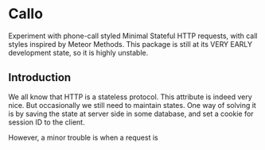 # Callo
Experiment with phone-call styled Minimal Stateful HTTP requests, with call styles inspired by Meteor Methods.
This package is still at its VERY EARLY development state, so it is highly unstable.

## Introduction
We all know that HTTP is a stateless protocol. This attribute is indeed very nice.
But occasionally we still need to maintain states. One way of solving it is by saving the state at server side in some database, and set a cookie for session ID to the client.

However, a minor trouble is when a request is